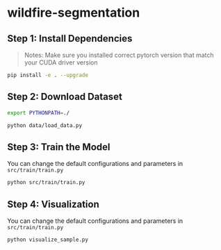 # wildfire-segmentation

## Step 1: Install Dependencies

> Notes: Make sure you installed correct pytorch version that match your CUDA driver version

```bash
pip install -e . --upgrade
```
## Step 2: Download Dataset

```bash
export PYTHONPATH=./

python data/load_data.py
```

## Step 3: Train the Model

You can change the default configurations and parameters in `src/train/train.py`

```bash
python src/train/train.py
```

## Step 4: Visualization

You can change the default configurations and parameters in `src/train/train.py`

```bash
python visualize_sample.py
```

